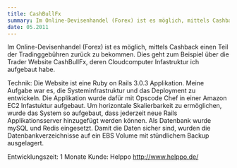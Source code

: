```yaml
---
title: CashBullFx
summary: Im Online-Devisenhandel (Forex) ist es möglich, mittels Cashback einen Teil der Tradinggebühren zurück zu bekommen. 
date: 05.2011
---
```


Im Online-Devisenhandel (Forex) ist es möglich, mittels Cashback einen Teil der Tradinggebühren zurück zu bekommen. Dies geht zum Beispiel über die Trader Website CashBullFx, deren Cloudcomputer Infastruktur ich aufgebaut habe.


Technik: Die Website ist eine Ruby on Rails 3.0.3 Applikation.
Meine Aufgabe war es, die Systeminfrastruktur und das Deployment zu entwickeln.
Die Applikation wurde dafür mit Opscode Chef in einer Amazon EC2 Infastuktur aufgebaut.
Um horizontale Skalierbarkeit zu ermöglichen, wurde das System so aufgebaut, dass jederzeit neue Rails Applikationsserver hinzugefügt werden können. 
Als Datenbank wurde mySQL und Redis eingesetzt. Damit die Daten sicher sind, wurden die Datenbankverzeichnisse auf ein EBS Volume mit stündlichem Backup ausgelagert. 
 
Entwicklungszeit: 1 Monate
Kunde: Helppo http://www.helppo.de/